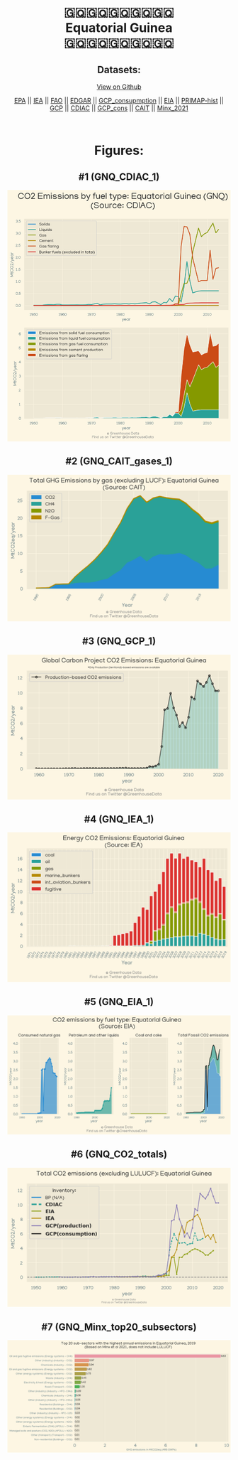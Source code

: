 
<center>
<h1 align="center">
🇬🇶🇬🇶🇬🇶🇬🇶🇬🇶
<br>
Equatorial Guinea
<br>
🇬🇶🇬🇶🇬🇶🇬🇶🇬🇶
</h1>
<h2>Datasets:</h2>
<p><a href="https://github.com/dquintani/Greenhouse-Data/tree/master/country_data/GNQ_Equatorial Guinea/data">View on Github</a>
<br></p><p><a href="data/GNQ_EPA.csv">EPA</a> || <a href="data/GNQ_IEA.csv">IEA</a> || <a href="data/GNQ_FAO.csv">FAO</a> || <a href="data/GNQ_EDGAR.csv">EDGAR</a> || <a href="data/GNQ_GCP_consupmption.csv">GCP_consupmption</a> || <a href="data/GNQ_EIA.csv">EIA</a> || <a href="data/GNQ_PRIMAP-hist.csv">PRIMAP-hist</a> || <a href="data/GNQ_GCP.csv">GCP</a> || <a href="data/GNQ_CDIAC.csv">CDIAC</a> || <a href="data/GNQ_GCP_cons.csv">GCP_cons</a> || <a href="data/GNQ_CAIT.csv">CAIT</a> || <a href="data/GNQ_Minx_2021.csv">Minx_2021</a></p><p><br></p>
<h1>Figures:</h1><h2>#1 (GNQ_CDIAC_1)</h2>
<p><img alt="" src="figures/GNQ_CDIAC_1.png" /></p><h2>#2 (GNQ_CAIT_gases_1)</h2>
<p><img alt="" src="figures/GNQ_CAIT_gases_1.png" /></p><h2>#3 (GNQ_GCP_1)</h2>
<p><img alt="" src="figures/GNQ_GCP_1.png" /></p><h2>#4 (GNQ_IEA_1)</h2>
<p><img alt="" src="figures/GNQ_IEA_1.png" /></p><h2>#5 (GNQ_EIA_1)</h2>
<p><img alt="" src="figures/GNQ_EIA_1.png" /></p><h2>#6 (GNQ_CO2_totals)</h2>
<p><img alt="" src="figures/GNQ_CO2_totals.png" /></p><h2>#7 (GNQ_Minx_top20_subsectors)</h2>
<p><img alt="" src="figures/GNQ_Minx_top20_subsectors.png" /></p>